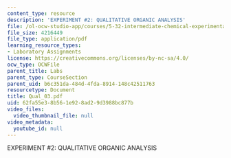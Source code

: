 ```yaml
---
content_type: resource
description: 'EXPERIMENT #2: QUALITATIVE ORGANIC ANALYSIS'
file: /ol-ocw-studio-app/courses/5-32-intermediate-chemical-experimentation-spring-2003/62fa55e38b561e928ad29d3988bc877b_Qual_03.pdf
file_size: 4216449
file_type: application/pdf
learning_resource_types:
- Laboratory Assignments
license: https://creativecommons.org/licenses/by-nc-sa/4.0/
ocw_type: OCWFile
parent_title: Labs
parent_type: CourseSection
parent_uid: b6c351da-484d-4fda-8914-148c42511763
resourcetype: Document
title: Qual_03.pdf
uid: 62fa55e3-8b56-1e92-8ad2-9d3988bc877b
video_files:
  video_thumbnail_file: null
video_metadata:
  youtube_id: null
---
```

EXPERIMENT #2: QUALITATIVE ORGANIC ANALYSIS